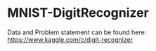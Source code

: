 # MNIST-DigitRecognizer

Data and Problem statement can be found here:
https://www.kaggle.com/c/digit-recognizer
